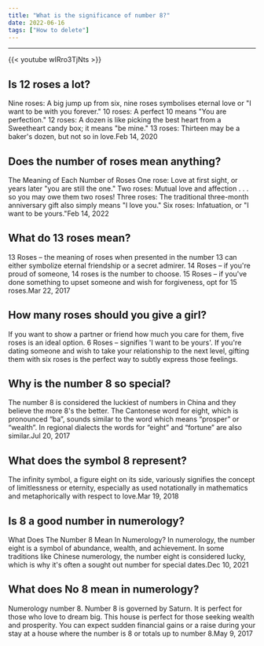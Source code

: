 ```yaml
---
title: "What is the significance of number 8?"
date: 2022-06-16
tags: ["How to delete"]
---
```


---
{{< youtube wIRro3TjNts >}}
## Is 12 roses a lot?
Nine roses: A big jump up from six, nine roses symbolises eternal love or "I want to be with you forever." 10 roses: A perfect 10 means "You are perfection." 12 roses: A dozen is like picking the best heart from a Sweetheart candy box; it means "be mine." 13 roses: Thirteen may be a baker's dozen, but not so in love.Feb 14, 2020

## Does the number of roses mean anything?
The Meaning of Each Number of Roses One rose: Love at first sight, or years later "you are still the one." Two roses: Mutual love and affection . . . so you may owe them two roses! Three roses: The traditional three-month anniversary gift also simply means "I love you." Six roses: Infatuation, or "I want to be yours."Feb 14, 2022

## What do 13 roses mean?
13 Roses – the meaning of roses when presented in the number 13 can either symbolize eternal friendship or a secret admirer. 14 Roses – if you're proud of someone, 14 roses is the number to choose. 15 Roses – if you've done something to upset someone and wish for forgiveness, opt for 15 roses.Mar 22, 2017

## How many roses should you give a girl?
If you want to show a partner or friend how much you care for them, five roses is an ideal option. 6 Roses – signifies 'I want to be yours'. If you're dating someone and wish to take your relationship to the next level, gifting them with six roses is the perfect way to subtly express those feelings.

## Why is the number 8 so special?
The number 8 is considered the luckiest of numbers in China and they believe the more 8's the better. The Cantonese word for eight, which is pronounced “ba”, sounds similar to the word which means “prosper” or “wealth”. In regional dialects the words for “eight” and “fortune” are also similar.Jul 20, 2017

## What does the symbol 8 represent?
The infinity symbol, a figure eight on its side, variously signifies the concept of limitlessness or eternity, especially as used notationally in mathematics and metaphorically with respect to love.Mar 19, 2018

## Is 8 a good number in numerology?
What Does The Number 8 Mean In Numerology? In numerology, the number eight is a symbol of abundance, wealth, and achievement. In some traditions like Chinese numerology, the number eight is considered lucky, which is why it's often a sought out number for special dates.Dec 10, 2021

## What does No 8 mean in numerology?
Numerology number 8. Number 8 is governed by Saturn. It is perfect for those who love to dream big. This house is perfect for those seeking wealth and prosperity. You can expect sudden financial gains or a raise during your stay at a house where the number is 8 or totals up to number 8.May 9, 2017


